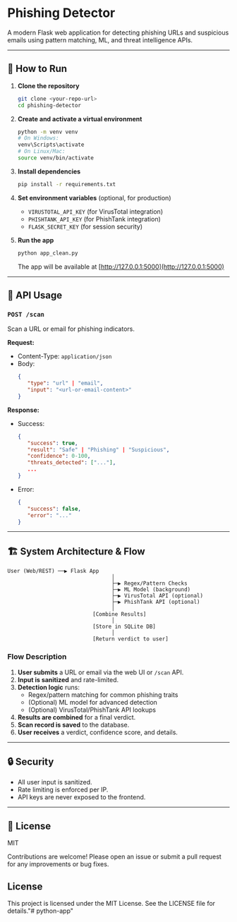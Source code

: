 
# Phishing Detector

A modern Flask web application for detecting phishing URLs and suspicious emails using pattern matching, ML, and threat intelligence APIs.

---

## 🚀 How to Run

1. **Clone the repository**
    ```sh
    git clone <your-repo-url>
    cd phishing-detector
    ```

2. **Create and activate a virtual environment**
    ```sh
    python -m venv venv
    # On Windows:
    venv\Scripts\activate
    # On Linux/Mac:
    source venv/bin/activate
    ```

3. **Install dependencies**
    ```sh
    pip install -r requirements.txt
    ```

4. **Set environment variables** (optional, for production)
    - `VIRUSTOTAL_API_KEY` (for VirusTotal integration)
    - `PHISHTANK_API_KEY` (for PhishTank integration)
    - `FLASK_SECRET_KEY` (for session security)

5. **Run the app**
    ```sh
    python app_clean.py
    ```
    The app will be available at [http://127.0.0.1:5000](http://127.0.0.1:5000)

---

## 📡 API Usage

### `POST /scan`
Scan a URL or email for phishing indicators.

**Request:**
- Content-Type: `application/json`
- Body:
   ```json
   {
      "type": "url" | "email",
      "input": "<url-or-email-content>"
   }
   ```

**Response:**
- Success:
   ```json
   {
      "success": true,
      "result": "Safe" | "Phishing" | "Suspicious",
      "confidence": 0-100,
      "threats_detected": ["..."],
      ...
   }
   ```
- Error:
   ```json
   {
      "success": false,
      "error": "..."
   }
   ```

---

## 🏗️ System Architecture & Flow

```
User (Web/REST) ──▶ Flask App
                                 │
                                 ├─▶ Regex/Pattern Checks
                                 ├─▶ ML Model (background)
                                 ├─▶ VirusTotal API (optional)
                                 ├─▶ PhishTank API (optional)
                                 │
                           [Combine Results]
                                 │
                           [Store in SQLite DB]
                                 │
                           [Return verdict to user]
```

### **Flow Description**
1. **User submits** a URL or email via the web UI or `/scan` API.
2. **Input is sanitized** and rate-limited.
3. **Detection logic** runs:
    - Regex/pattern matching for common phishing traits
    - (Optional) ML model for advanced detection
    - (Optional) VirusTotal/PhishTank API lookups
4. **Results are combined** for a final verdict.
5. **Scan record is saved** to the database.
6. **User receives** a verdict, confidence score, and details.

---

## 🔒 Security
- All user input is sanitized.
- Rate limiting is enforced per IP.
- API keys are never exposed to the frontend.

---

## 📄 License
MIT

Contributions are welcome! Please open an issue or submit a pull request for any improvements or bug fixes.

## License

This project is licensed under the MIT License. See the LICENSE file for details."# python-app" 
